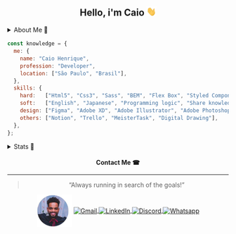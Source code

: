 <h2 align="center">Hello, i'm Caio <img src="./assets/Hi.gif" width="22"></h2>

<details>
  <summary>About Me 📝</h4></summary>

  My experience in the technology area started just before 2013. <br>
  I always liked the area but I had no idea how this world worked in a professional way, I saw the layouts of the Microsoft system or any other company and thought: <br>

  How will it be done? <br>
  Do these boxes, buttons, menus already exist and someone just needs to assemble the screens, dragging the boxes as if it were a puzzle? <br>

  It was out of this curiosity that I decided to look for a college and learn more about a technology course. I decided to join and it was in this course that I met and took many questions related to the area. <br>
  So knowing the world of programming I discovered that the systems were made from text codes. I came face to face with it, but I found it very interesting! <br>
  Excited by this discovery, I decided to enter this world once and for all.
  Since then I have a few years' experience in various technologies, also working on my personal development.
</details>

```js
const knowledge = {
  me: {
    name: "Caio Henrique",
    profession: "Developer",
    location: ["São Paulo", "Brasil"],
  },
  skills: {
    hard:   ["Html5", "Css3", "Sass", "BEM", "Flex Box", "Styled Components", "Javascript", "jQuery", "Vanilla", "ES6+", "Ajax", "Emmet", "GIT", "GitHub", "NodeJS", "NPM", "Yarn", "ReactJS", "React NativeJS", "NextJS", "SQL", "Docker", "Typescript"],
    soft:   ["English", "Japanese", "Programming logic", "Share knowledge", "Communication", "Team work", "Personal organization"],
    design: ["Figma", "Adobe XD", "Adobe Illustrator", "Adobe Photoshop"],
    others: ["Notion", "Trello", "MeisterTask", "Digital Drawing"],
  },
};
```

<details>
  <summary>Stats 🌟</summary>

  <h4>My GitHub Stats 📈</h4>

  <a href="https://github.com/caiohenrique-developer">
    <img width="280" height="100%" src="https://github-readme-stats.vercel.app/api?username=caiohenrique-developer&theme=maroongold&show_icons=true" />
  </a>

  <br>

  <a href="https://github.com/caiohenrique-developer">
    <img width="280" height="100%" src="https://github-readme-stats.vercel.app/api/top-langs/?username=caiohenrique-developer&hide=html&layout=compact&theme=maroongold" />
  </a>

  <br>

  <h4>Currently Working 📁</h4>

  <a href="https://github.com/caiohenrique-developer/suno-movies">
    <img width="250" height="100%" src="https://github-readme-stats.vercel.app/api/pin/?username=caiohenrique-developer&repo=suno-movies&theme=dark" />
  </a>
</details>

<!-- <img alt="Contact Me" title="Contact Me" src="./assets/phone.svg" width="350" align="left" /> -->

<h4 align="center">Contact Me ☎</h4>

---

<blockquote align="center">“Always running in search of the goals!”</blockquote>

<p align="center">
  <img align="center" alt="Profile Avatar" src="./assets/professional.png" width="80" />
  <a href="mailto:caiohenrique.developer@gmail.com">
    <img align="center" alt="Gmail" src="https://img.shields.io/badge/caiohenrique.developer@gmail.com-D14836?logo=gmail&logoColor=white&style=flat" />
  </a>
  <a href="https://www.linkedin.com/in/caio-henrique-024627171">
    <img align="center" alt="LinkedIn" src="https://img.shields.io/badge/Caio%20Henrique-0077B5?logo=linkedin&logoColor=white&style=flat" />
  </a>
  <a href="https://discord.com/users/688203516967387177">
    <img align="center" alt="Discord" src="https://img.shields.io/badge/Caio%231333-7289DA?logo=discord&logoColor=white&style=flat" />
  </a>
  <a href="https://api.whatsapp.com/send?phone=5511943902438&text=Fala%20Caio,%20como%20vai?">
    <img align="center" alt="Whatsapp" src="https://img.shields.io/badge/(11)%2094390%202438-25D366?style=social&logo=whatsapp&logoColor=black" />
  </a>
</p>
